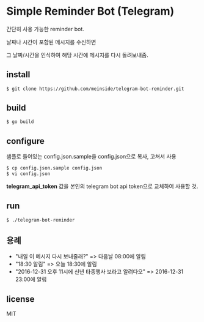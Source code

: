 # Simple Reminder Bot (Telegram)

간단히 사용 가능한 reminder bot.

날짜나 시간이 포함된 메시지를 수신하면

그 날짜/시간을 인식하여 해당 시간에 메시지를 다시 돌려보내줌.

## install

```bash
$ git clone https://github.com/meinside/telegram-bot-reminder.git
```

## build

```bash
$ go build
```

## configure

샘플로 들어있는 config.json.sample을 config.json으로 복사, 고쳐서 사용

```bash
$ cp config.json.sample config.json
$ vi config.json
```

**telegram_api_token** 값을 본인의 telegram bot api token으로 교체하여 사용할 것.

## run

```bash
$ ./telegram-bot-reminder
```

## 용례

* "내일 이 메시지 다시 보내줄래?" => 다음날 08:00에 알림
* "18:30 알림" => 오늘 18:30에 알림
* "2016-12-31 오후 11시에 신년 타종행사 보라고 알려다오" => 2016-12-31 23:00에 알림

## license

MIT

